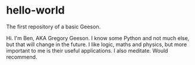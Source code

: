 # hello-world
The first repository of a basic Geeson.

Hi. I'm Ben, AKA Gregory Geeson.
I know some Python and not much else, but that will change in the future.
I like logic, maths and physics, but more important to me is their useful applications.
I also meditate. Would recommend.

